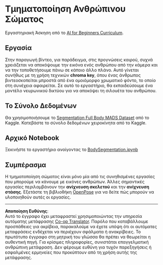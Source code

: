 <!--
CO_OP_TRANSLATOR_METADATA:
{
  "original_hash": "365f0decfe0f47b460bbde8227c5009d",
  "translation_date": "2025-08-29T08:57:08+00:00",
  "source_file": "lessons/4-ComputerVision/12-Segmentation/lab/README.md",
  "language_code": "el"
}
-->
# Τμηματοποίηση Ανθρώπινου Σώματος

Εργαστηριακή Άσκηση από το [AI for Beginners Curriculum](https://github.com/microsoft/ai-for-beginners).

## Εργασία

Στην παραγωγή βίντεο, για παράδειγμα, στις προγνώσεις καιρού, συχνά χρειάζεται να αποκόψουμε την εικόνα ενός ανθρώπου από την κάμερα και να την τοποθετήσουμε πάνω σε κάποιο άλλο πλάνο. Αυτό γίνεται συνήθως με τη χρήση τεχνικών **chroma key**, όπου ένας άνθρωπος βιντεοσκοπείται μπροστά από ένα ομοιόμορφο χρωματικό φόντο, το οποίο στη συνέχεια αφαιρείται. Σε αυτό το εργαστήριο, θα εκπαιδεύσουμε ένα μοντέλο νευρωνικού δικτύου για να αποκόψει τη σιλουέτα του ανθρώπου.

## Το Σύνολο Δεδομένων

Θα χρησιμοποιήσουμε το [Segmentation Full Body MADS Dataset](https://www.kaggle.com/datasets/tapakah68/segmentation-full-body-mads-dataset) από το Kaggle. Κατεβάστε το σύνολο δεδομένων χειροκίνητα από το Kaggle.

## Αρχικό Notebook

Ξεκινήστε το εργαστήριο ανοίγοντας το [BodySegmentation.ipynb](BodySegmentation.ipynb)

## Συμπέρασμα

Η τμηματοποίηση σώματος είναι μόνο μία από τις συνηθισμένες εργασίες που μπορούμε να κάνουμε με εικόνες ανθρώπων. Άλλες σημαντικές εργασίες περιλαμβάνουν την **ανίχνευση σκελετού** και την **ανίχνευση στάσης**. Εξετάστε τη βιβλιοθήκη [OpenPose](https://github.com/CMU-Perceptual-Computing-Lab/openpose) για να δείτε πώς μπορούν να υλοποιηθούν αυτές οι εργασίες.

---

**Αποποίηση Ευθύνης**:  
Αυτό το έγγραφο έχει μεταφραστεί χρησιμοποιώντας την υπηρεσία αυτόματης μετάφρασης [Co-op Translator](https://github.com/Azure/co-op-translator). Παρόλο που καταβάλλουμε προσπάθειες για ακρίβεια, παρακαλούμε να έχετε υπόψη ότι οι αυτόματες μεταφράσεις ενδέχεται να περιέχουν σφάλματα ή ανακρίβειες. Το πρωτότυπο έγγραφο στη μητρική του γλώσσα θα πρέπει να θεωρείται η αυθεντική πηγή. Για κρίσιμες πληροφορίες, συνιστάται επαγγελματική ανθρώπινη μετάφραση. Δεν φέρουμε ευθύνη για τυχόν παρεξηγήσεις ή εσφαλμένες ερμηνείες που προκύπτουν από τη χρήση αυτής της μετάφρασης.